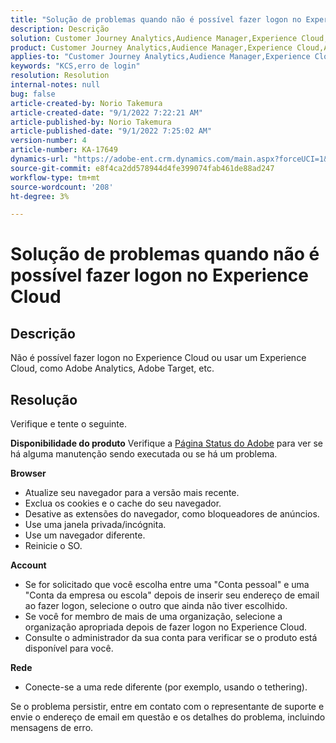```yaml
---
title: "Solução de problemas quando não é possível fazer logon no Experience Cloud"
description: Descrição
solution: Customer Journey Analytics,Audience Manager,Experience Cloud,Analytics,Target
product: Customer Journey Analytics,Audience Manager,Experience Cloud,Analytics,Target
applies-to: "Customer Journey Analytics,Audience Manager,Experience Cloud,Analytics,Target"
keywords: "KCS,erro de login"
resolution: Resolution
internal-notes: null
bug: false
article-created-by: Norio Takemura
article-created-date: "9/1/2022 7:22:21 AM"
article-published-by: Norio Takemura
article-published-date: "9/1/2022 7:25:02 AM"
version-number: 4
article-number: KA-17649
dynamics-url: "https://adobe-ent.crm.dynamics.com/main.aspx?forceUCI=1&pagetype=entityrecord&etn=knowledgearticle&id=7d1491cd-c629-ed11-9db1-002248086d3d"
source-git-commit: e8f4ca2dd578944d4fe399074fab461de88ad247
workflow-type: tm+mt
source-wordcount: '208'
ht-degree: 3%

---
```


# Solução de problemas quando não é possível fazer logon no Experience Cloud

## Descrição

Não é possível fazer logon no Experience Cloud ou usar um Experience Cloud, como Adobe Analytics, Adobe Target, etc.

## Resolução


Verifique e tente o seguinte.

<b>Disponibilidade do produto</b>
Verifique a [Página Status do Adobe](https://status.adobe.com) para ver se há alguma manutenção sendo executada ou se há um problema.

<b>Browser</b>

- Atualize seu navegador para a versão mais recente.
- Exclua os cookies e o cache do seu navegador.
- Desative as extensões do navegador, como bloqueadores de anúncios.
- Use uma janela privada/incógnita.
- Use um navegador diferente.
- Reinicie o SO.


<b>Account</b>

- Se for solicitado que você escolha entre uma &quot;Conta pessoal&quot; e uma &quot;Conta da empresa ou escola&quot; depois de inserir seu endereço de email ao fazer logon, selecione o outro que ainda não tiver escolhido.
- Se você for membro de mais de uma organização, selecione a organização apropriada depois de fazer logon no Experience Cloud.
- Consulte o administrador da sua conta para verificar se o produto está disponível para você.


<b>Rede</b>

- Conecte-se a uma rede diferente (por exemplo, usando o tethering).


Se o problema persistir, entre em contato com o representante de suporte e envie o endereço de email em questão e os detalhes do problema, incluindo mensagens de erro.
